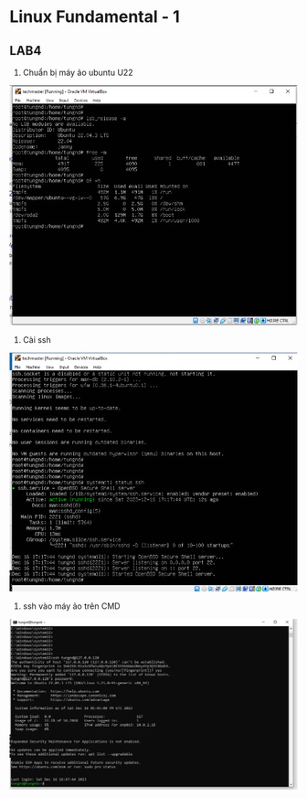 # Linux Fundamental - 1

## LAB4

1. Chuẩn bị máy ảo ubuntu U22

![Untitled](Linux%20Fundamental%20-%201%206efe6c1ea7f14b6f81c9c22814adab8d/Untitled.png)

1. Cài ssh 

![Untitled](Linux%20Fundamental%20-%201%206efe6c1ea7f14b6f81c9c22814adab8d/Untitled%201.png)

1. ssh vào máy ảo trên CMD 

![Untitled](Linux%20Fundamental%20-%201%206efe6c1ea7f14b6f81c9c22814adab8d/Untitled%202.png)